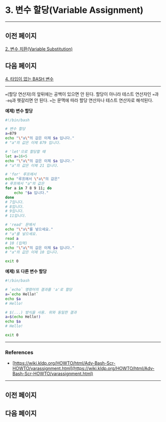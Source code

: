 # 3. 변수 할당(Variable Assignment)

---

## 이전 페이지

[2. 변수 치환(Variable Substitution)](2%20%E1%84%87%E1%85%A7%E1%86%AB%E1%84%89%E1%85%AE%20%E1%84%8E%E1%85%B5%E1%84%92%E1%85%AA%E1%86%AB(Variable%20Substitution)%201eadd4880f6d4204b38309f092754f63.md)

## 다음 페이지

[4. 타입이 없는 BASH 변수](4%20%E1%84%90%E1%85%A1%E1%84%8B%E1%85%B5%E1%86%B8%E1%84%8B%E1%85%B5%20%E1%84%8B%E1%85%A5%E1%86%B9%E1%84%82%E1%85%B3%E1%86%AB%20BASH%20%E1%84%87%E1%85%A7%E1%86%AB%E1%84%89%E1%85%AE%205d88b191d0164f988beb56e32a7fa7b4.md)

---

`=`(할당 연산자)의 앞뒤에는 공백이 있으면 안 된다. 할당이 아니라 테스트 연산자인 `=`과 `-eq`과 헷갈리면 안 된다. `=`는 문맥에 따라 할당 연산자나 테스트 연산자로 해석된다.

**예제) 변수 할당**

```bash
#!/bin/bash

# 변수 할당
a=879
echo "\"a\"의 값은 이제 $a 입니다."
# "a"의 값은 이제 879 입니다.

# 'let'으로 할당할 때
let a=16+5
echo "\"a\"의 값은 이제 $a 입니다."
# "a"의 값은 이제 21 입니다.

# 'for' 루프에서
echo "루프에서 \"a\"의 값은"
# 루프에서 "a"의 값은
for a in 7 8 9 11; do
    echo "$a 입니다."
done
# 7입니다.
# 8입니다.
# 9입니다.
# 11입니다.

# 'read' 문에서
echo "\"a\"를 넣으세요."
# "a"를 넣으세요.
read a
# 10 (입력)
echo "\"a\"의 값은 이제 $a 입니다."
# "a"의 값은 이제 10 입니다.

exit 0
```

**예제) 또 다른 변수 할당**

```bash
#!/bin/bash

# `echo` 명령어의 결과를 'a'로 할당
a=`echo Hello!`
echo $a
# Hello!

# $(...) 방식을 사용. 위와 동일한 결과
a=$(echo Hello!)
echo $a
# Hello!

exit 0
```

---

### References

- [https://wiki.kldp.org/HOWTO/html/Adv-Bash-Scr-HOWTO/varassignment.html](https://wiki.kldp.org/HOWTO/html/Adv-Bash-Scr-HOWTO/varassignment.html)

---

## 이전 페이지

## 다음 페이지